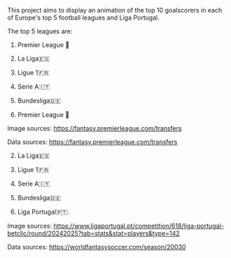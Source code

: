 This project aims to display an animation of the top 10 goalscorers in each of Europe's top 5 football leagues and Liga Portugal.

The top 5 leagues are:
1. Premier League 🏴󠁧󠁢󠁥󠁮󠁧󠁿
2. La Liga🇪🇸
3. Ligue 1🇫🇷
4. Serie A🇮🇹
5. Bundesliga🇩🇪

1. Premier League 🏴󠁧󠁢󠁥󠁮󠁧󠁿

Image sources: https://fantasy.premierleague.com/transfers

Data sources: https://fantasy.premierleague.com/transfers

2. La Liga🇪🇸

3. Ligue 1🇫🇷

4. Serie A🇮🇹

5. Bundesliga🇩🇪



6. Liga Portugal🇵🇹:

Image sources: https://www.ligaportugal.pt/competition/618/liga-portugal-betclic/round/20242025?tab=stats&stat=players&type=142

Data sources: https://worldfantasysoccer.com/season/20030


